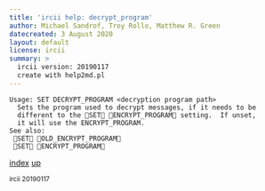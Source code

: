 ```yaml
---
title: 'ircii help: decrypt_program'
author: Michael Sandrof, Troy Rollo, Matthew R. Green
datecreated: 3 August 2020
layout: default
license: ircii
summary: >
  ircii version: 20190117
  create with help2md.pl
---
```

```
Usage: SET DECRYPT_PROGRAM <decryption program path>
  Sets the program used to decrypt messages, if it needs to be
  different to the SET ENCRYPT_PROGRAM setting.  If unset,
  it will use the ENCRYPT_PROGRAM.
See also:
 SET OLD_ENCRYPT_PROGRAM
 SET ENCRYPT_PROGRAM
```

[index](index.html)
[up](..)

<small> ircii 20190117 </small>
